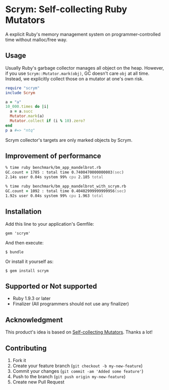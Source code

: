 # Scrym: Self-collecting Ruby Mutators

A explicit Ruby's memory management system on programmer-controlled time without malloc/free way.

## Usage

Usually Ruby's garbage collector manages all object on the heap.
However, if you use ``Scrym::Mutator.mark(obj)``, GC doesn't care ``obj`` at all time.
Instead, we explicitly collect those on a mutator at one's own risk.

```ruby
require "scrym"
include Scrym

a = "a"
10_000.times do |i|
  a = a.succ
  Mutator.mark(a)
  Mutator.collect if (i % 10).zero?
end
p a #=> "ntq"
```
Scrym collector's targets are only marked objects by Scrym.

## Improvement of performance

```zsh
% time ruby benchmark/bm_app_mandelbrot.rb
GC.count = 1785 : total time 0.7400470000000003(sec)
2.14s user 0.04s system 99% cpu 2.185 total

% time ruby benchmark/bm_app_mandelbrot_with_scrym.rb
GC.count = 1092 : total time 0.40402999999999956(sec)
1.92s user 0.04s system 99% cpu 1.963 total
```

## Installation

Add this line to your application's Gemfile:

    gem 'scrym'

And then execute:

    $ bundle

Or install it yourself as:

    $ gem install scrym

## Supported or Not supported

* Ruby 1.9.3 or later
* Finalizer (All programmers should not use any finalizer)

## Acknowledgment

This product's idea is based on [Self-collecting Mutators](http://tiptoe.cs.uni-salzburg.at/short-term-memory/).
Thanks a lot!

## Contributing

1. Fork it
2. Create your feature branch (`git checkout -b my-new-feature`)
3. Commit your changes (`git commit -am 'Added some feature'`)
4. Push to the branch (`git push origin my-new-feature`)
5. Create new Pull Request
